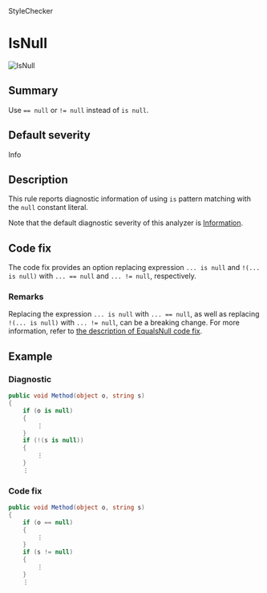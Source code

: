 <div class="project-logo">StyleChecker</div>
<div id="toc-level" data-values="H2,H3"></div>

# IsNull

<div class="horizontal-scroll">

![IsNull][fig-IsNull]

</div>

## Summary

Use `== null` or `!= null` instead of `is null`.

## Default severity

Info

## Description

This rule reports diagnostic information of using `is` pattern matching
with the `null` constant literal.

Note that the default diagnostic severity of this analyzer is
[Information][diagnostic-severity].

## Code fix

The code fix provides an option replacing expression `... is null` and
`!(... is null)` with `... == null` and `... != null`, respectively.

### Remarks

Replacing the expression `... is null` with `... == null`, as well as replacing
`!(... is null)` with `... != null`, can be a breaking change.
For more information, refer to
[the description of EqualsNull code fix](EqualsNull.md#Remarks).

## Example

### Diagnostic

```csharp
public void Method(object o, string s)
{
    if (o is null)
    {
        ⋮
    }
    if (!(s is null))
    {
        ⋮
    }
    ⋮
```

### Code fix

```csharp
public void Method(object o, string s)
{
    if (o == null)
    {
        ⋮
    }
    if (s != null)
    {
        ⋮
    }
    ⋮
```

[diagnostic-severity]:
  https://docs.microsoft.com/en-us/dotnet/api/microsoft.codeanalysis.diagnosticseverity?view=roslyn-dotnet
[fig-IsNull]:
  https://maroontress.github.io/StyleChecker/images/IsNull.png
